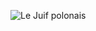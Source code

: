 ![Le Juif polonais](https://upload.wikimedia.org/wikipedia/commons/thumb/6/64/Liliuokalani%2C_c._1891.jpg/350px-Liliuokalani%2C_c._1891.jpg)